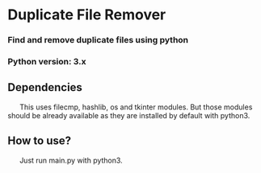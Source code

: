 # Duplicate File Remover

### Find and remove duplicate files using python

### Python version: 3.x

## Dependencies
&nbsp;&nbsp;&nbsp;&nbsp;&nbsp;&nbsp;This uses filecmp, hashlib, os and tkinter modules. But those modules should be already available as they are installed by default with python3.

## How to use?
&nbsp;&nbsp;&nbsp;&nbsp;&nbsp;&nbsp;Just run main.py with python3.